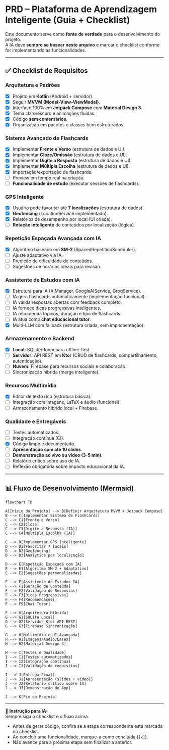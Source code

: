 # PRD – Plataforma de Aprendizagem Inteligente (Guia + Checklist)

Este documento serve como **fonte de verdade** para o desenvolvimento do projeto.  
A IA deve **sempre se basear neste arquivo** e marcar o checklist conforme for implementando as funcionalidades.  

---

## ✅ Checklist de Requisitos

### Arquitetura e Padrões
- [x] Projeto em **Kotlin** (Android + servidor).
- [x] Seguir **MVVM (Model-View-ViewModel)**.
- [x] Interface 100% em **Jetpack Compose** com **Material Design 3**.
- [x] Tema claro/escuro e animações fluidas.
- [x] Código **sem comentários**.
- [x] Organização em pacotes e classes bem estruturados.

### Sistema Avançado de Flashcards
- [x] Implementar **Frente e Verso** (estrutura de dados e UI).
- [x] Implementar **Cloze/Omissão** (estrutura de dados e UI).
- [x] Implementar **Digite a Resposta** (estrutura de dados e UI).
- [x] Implementar **Múltipla Escolha** (estrutura de dados e UI).
- [x] Importação/exportação de flashcards.
- [ ] Preview em tempo real na criação.
- [ ] **Funcionalidade de estudo** (executar sessões de flashcards).

### GPS Inteligente
- [x] Usuário pode favoritar até **7 localizações** (estrutura de dados).
- [x] **Geofencing** (LocationService implementado).
- [x] Relatórios de desempenho por local (UI criada).
- [ ] **Rotação inteligente** de conteúdos por localização (lógica).

### Repetição Espaçada Avançada com IA
- [x] Algoritmo baseado em **SM-2** (SpacedRepetitionScheduler).
- [ ] Ajuste adaptativo via IA.
- [ ] Predição de dificuldade de conteúdos.
- [ ] Sugestões de horários ideais para revisão.

### Assistente de Estudos com IA
- [x] Estrutura para IA (AIManager, GoogleAIService, GroqService).
- [ ] IA gera flashcards automaticamente (implementação funcional).
- [ ] IA valida respostas abertas com feedback completo.
- [ ] IA fornece dicas progressivas inteligentes.
- [ ] IA recomenda tópicos, duração e tipo de flashcards.
- [ ] IA atua como **chat educacional tutor**.
- [x] Multi-LLM com fallback (estrutura criada, sem implementação).

### Armazenamento e Backend
- [x] **Local:** SQLite/Room para offline-first.
- [ ] **Servidor:** API REST em **Ktor** (CRUD de flashcards, compartilhamento, autenticação).
- [ ] **Nuvem:** Firebase para recursos sociais e colaboração.
- [ ] Sincronização híbrida (merge inteligente).

### Recursos Multimídia
- [x] Editor de texto rico (estrutura básica).
- [ ] Integração com imagens, LaTeX e áudio (funcional).
- [ ] Armazenamento híbrido local + Firebase.

### Qualidade e Entregáveis
- [ ] Testes automatizados.
- [ ] Integração contínua (CI).
- [x] Código limpo e documentado.
- [ ] **Apresentação com até 10 slides**.
- [ ] **Demonstração ao vivo ou vídeo (3-5 min)**.
- [ ] Relatório crítico sobre uso de IA.
- [ ] Reflexão obrigatória sobre impacto educacional da IA.

---

## 📊 Fluxo de Desenvolvimento (Mermaid)

```mermaid
flowchart TD

A[Início do Projeto] --> B[Definir Arquitetura MVVM + Jetpack Compose]
B --> C[Implementar Sistema de Flashcards]
C --> C1[Frente e Verso]
C --> C2[Cloze]
C --> C3[Digite a Resposta (IA)]
C --> C4[Múltipla Escolha (IA)]

C --> D[Implementar GPS Inteligente]
D --> D1[Favoritar 7 locais]
D --> D2[Geofencing]
D --> D3[Analytics por localização]

D --> E[Repetição Espaçada com IA]
E --> E1[Algoritmo SM-2 + Adaptativo]
E --> E2[Sugestões personalizadas]

E --> F[Assistente de Estudos IA]
F --> F1[Geração de Conteúdo]
F --> F2[Validação de Respostas]
F --> F3[Dicas Progressivas]
F --> F4[Recomendações]
F --> F5[Chat Tutor]

F --> G[Arquitetura Híbrida]
G --> G1[SQLite Local]
G --> G2[Servidor Ktor API REST]
G --> G3[Firebase Sincronização]

G --> H[Multimídia e UI Avançada]
H --> H1[Imagens/Áudio/LaTeX]
H --> H2[Material Design 3]

H --> I[Testes e Qualidade]
I --> I1[Testes automatizados]
I --> I2[Integração contínua]
I --> I3[Validação de requisitos]

I --> J[Entrega Final]
J --> J1[Apresentação (slides + vídeo)]
J --> J2[Relatório crítico sobre IA]
J --> J3[Demonstração do App]

J --> K[Fim do Projeto]
```

---

📌 **Instrução para IA:**  
Sempre siga o checklist e o fluxo acima.  
- Antes de gerar código, confira se a etapa correspondente está marcada no checklist.  
- Ao concluir uma funcionalidade, marque-a como concluída (`[x]`).  
- Não avance para a próxima etapa sem finalizar a anterior.  
